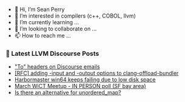 - 👋 Hi, I’m Sean Perry
- 👀 I’m interested in compilers (c++, COBOL, llvm)
- 🌱 I’m currently learning ...
- 💞️ I’m looking to collaborate on ...
- 📫 How to reach me ...

<!---
s66perry/s66perry is a ✨ special ✨ repository because its `README.md` (this file) appears on your GitHub profile.
You can click the Preview link to take a look at your changes.
--->
### 📕 Latest LLVM Discourse Posts

<!-- DISCOURSE-LLVM:START -->
- [&quot;To&quot; headers on Discourse emails](https://discourse.llvm.org/t/to-headers-on-discourse-emails/60052/2)
- [[RFC] adding -input and -output options to clang-offload-bundler](https://discourse.llvm.org/t/rfc-adding-input-and-output-options-to-clang-offload-bundler/60049/2)
- [Harbormaster win64 keeps failing due to low disk space](https://discourse.llvm.org/t/harbormaster-win64-keeps-failing-due-to-low-disk-space/60020/2)
- [March WiCT Meetup - IN PERSON poll &lpar;SF bay area&rpar;](https://discourse.llvm.org/t/march-wict-meetup-in-person-poll-sf-bay-area/60072/1)
- [Is there an alternative for unordered_map?](https://discourse.llvm.org/t/is-there-an-alternative-for-unordered-map/60065/2)
<!-- DISCOURSE-LLVM:END -->
